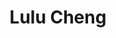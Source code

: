 ---
title: Lulu Cheng
weight: 1
profile_img: images/lulu.png
description: Software Developer with too much time on her hand.
linkedin: https://www.linkedin.com/in/luluchengengineeratheart/
github: https://github.com/l1990790120
---